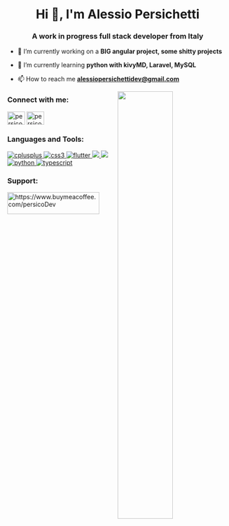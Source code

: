 <h1 align="center">Hi 👋, I'm Alessio Persichetti</h1>
<h3 align="center">A work in progress full stack developer from Italy</h3>

- 🔭 I’m currently working on a **BIG angular project, some shitty projects**

- 🌱 I’m currently learning **python with kivyMD, Laravel, MySQL**

- 📫 How to reach me **alessiopersichettidev@gmail.com**
<img top="-3%" align="right" width="50%" src="https://github-readme-stats.vercel.app/api?username=persicoDev&count_private=true&include_all_commits=true&show_icons=true&theme=material-palenight">
<h3 align="left">Connect with me:</h3>
<p align="left">
    <a href="https://instagram.com/persico.js" target="blank"><img align="center"
            src="https://cdn.jsdelivr.net/npm/simple-icons@3.0.1/icons/instagram.svg" alt="persico.js" height="30"
            width="40" /></a>
    <a href="https://discord.gg/persicoDev#9796" target="blank"><img align="center"
            src="https://cdn.jsdelivr.net/npm/simple-icons@3.0.1/icons/discord.svg" alt="persicoDev#9796" height="30"
            width="40" /></a>
</p>

<h3 align="left">Languages and Tools:</h3>
<p align="left"> <a href="https://www.w3schools.com/cpp/" target="_blank"> <img
            src="https://img.shields.io/badge/C%2B%2B-00599C?style=for-the-badge&logo=c%2B%2B&logoColor=white"
            alt="cplusplus" /> </a> <a href="https://www.w3schools.com/css/" target="_blank"> <img
            src="https://img.shields.io/badge/CSS3-1572B6?style=for-the-badge&logo=css3&logoColor=white"
            alt="css3" /> </a>  <a href="https://flutter.dev" target="_blank"> <img
            src="https://img.shields.io/badge/Flutter-02569B?style=for-the-badge&logo=flutter&logoColor=white"
            alt="flutter" /> <a
            href="https://img.shields.io/badge/Angular-DD0031?style=for-the-badge&logo=angular&logoColor=white"><img
                src="https://img.shields.io/badge/Angular-DD0031?style=for-the-badge&logo=angular&logoColor=white"> </a>
        <a href="https://www.javascript.com/"> <img
                src="https://img.shields.io/badge/JavaScript-F7DF1E?style=for-the-badge&logo=javascript&logoColor=black">
            </a> <a href="https://nodejs.org" targ" target="_blank">
            <a href="https://www.python.org" target="_blank"> <img
                src="https://img.shields.io/badge/Python-14354C?style=for-the-badge&logo=python&logoColor=white"
                alt="python" /> </a> <a href="https://www.typescriptlang.org/" target="_blank"> <img
                src="https://img.shields.io/badge/TypeScript-007ACC?style=for-the-badge&logo=typescript&logoColor=white"
                alt="typescript" /> </a>
</p>

<h3 align="left">Support:</h3>
<p><a href="https://www.buymeacoffee.com/persicoDev"> <img align="left"
            src="https://cdn.buymeacoffee.com/buttons/v2/default-yellow.png" height="50" width="210"
            alt="https://www.buymeacoffee.com/persicoDev" /></a></p><br><br>
